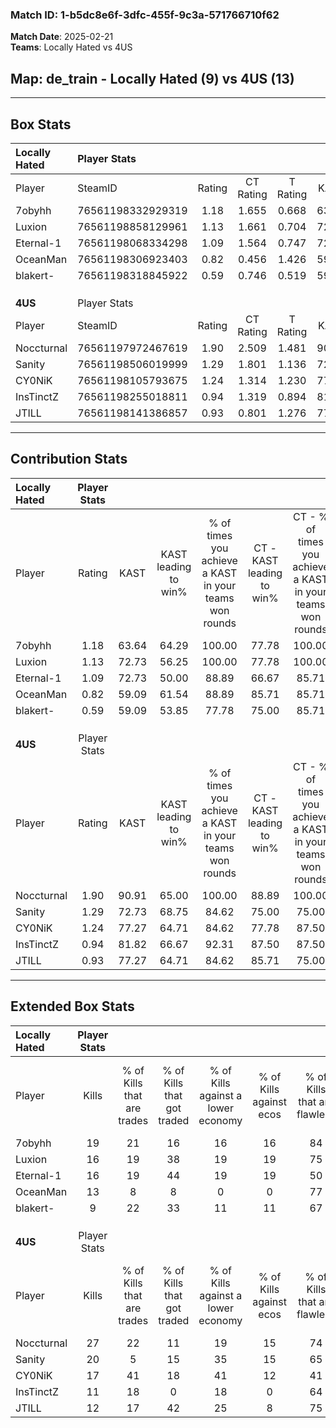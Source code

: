 ### Match ID: 1-b5dc8e6f-3dfc-455f-9c3a-571766710f62  
**Match Date**: 2025-02-21  
**Teams**: Locally Hated vs 4US  

## **Map**: de_train - Locally Hated (9) vs 4US (13)  
---  

## Box Stats  

| **Locally Hated** | Player Stats      |        |           |          |       |       |       |         |        |      |     |
| :- | :- | :-: | :-: | :-: | :-: | :-: | :-: | :-: | :-: | :-: | :-: |
| Player            | SteamID           | Rating | CT Rating | T Rating | KAST  |  ADR  | Kills | Assists | Deaths | K/D  | HS% |
| 7obyhh            | 76561198332929319 |  1.18  |   1.655   |  0.668   | 63.64 | 94.3  |  19   |    4    |   17   | 1.12 | 42  |
| Luxion            | 76561198858129961 |  1.13  |   1.661   |  0.704   | 72.73 | 87.2  |  16   |    9    |   17   | 0.94 | 37  |
| Eternal-1         | 76561198068334298 |  1.09  |   1.564   |  0.747   | 72.73 | 75.7  |  16   |    4    |   16   | 1.00 | 56  |
| OceanMan          | 76561198306923403 |  0.82  |   0.456   |  1.426   | 59.09 | 68.4  |  13   |    3    |   17   | 0.76 | 46  |
| blakert-          | 76561198318845922 |  0.59  |   0.746   |  0.519   | 59.09 | 64.2  |   9   |    6    |   20   | 0.45 | 33  |
|                   |                   |        |           |          |       |       |       |         |        |      |     |
|                   |                   |        |           |          |       |       |       |         |        |      |     |
|                   |                   |        |           |          |       |       |       |         |        |      |     |
| **4US**           | Player Stats      |        |           |          |       |       |       |         |        |      |     |
| Player            | SteamID           | Rating | CT Rating | T Rating | KAST  |  ADR  | Kills | Assists | Deaths | K/D  | HS% |
| Noccturnal        | 76561197972467619 |  1.90  |   2.509   |  1.481   | 90.91 | 122.7 |  27   |    8    |   13   | 2.08 | 44  |
| Sanity            | 76561198506019999 |  1.29  |   1.801   |  1.136   | 72.73 | 88.7  |  20   |    3    |   16   | 1.25 | 55  |
| CY0NiK            | 76561198105793675 |  1.24  |   1.314   |  1.230   | 77.27 | 80.7  |  17   |    7    |   14   | 1.21 | 29  |
| InsTinctZ         | 76561198255018811 |  0.94  |   1.319   |  0.894   | 81.82 | 58.5  |  11   |    6    |   15   | 0.73 | 36  |
| JTILL             | 76561198141386857 |  0.93  |   0.801   |  1.276   | 77.27 | 56.9  |  12   |    4    |   15   | 0.80 | 41  |
---  

## Contribution Stats  

| **Locally Hated** | Player Stats |       |                      |                                                        |                           |                                                             |                          |                                                            |
| :- | :-: | :-: | :-: | :-: | :-: | :-: | :-: | :-: |
| Player            |    Rating    | KAST  | KAST leading to win% | % of times you achieve a KAST in your teams won rounds | CT - KAST leading to win% | CT - % of times you achieve a KAST in your teams won rounds | T - KAST leading to win% | T - % of times you achieve a KAST in your teams won rounds |
| 7obyhh            |     1.18     | 63.64 |        64.29         |                         100.00                         |           77.78           |                           100.00                            |          40.00           |                           100.00                           |
| Luxion            |     1.13     | 72.73 |        56.25         |                         100.00                         |           77.78           |                           100.00                            |          28.57           |                           100.00                           |
| Eternal-1         |     1.09     | 72.73 |        50.00         |                         88.89                          |           66.67           |                            85.71                            |          28.57           |                           100.00                           |
| OceanMan          |     0.82     | 59.09 |        61.54         |                         88.89                          |           85.71           |                            85.71                            |          33.33           |                           100.00                           |
| blakert-          |     0.59     | 59.09 |        53.85         |                         77.78                          |           75.00           |                            85.71                            |          20.00           |                           50.00                            |
|                   |              |       |                      |                                                        |                           |                                                             |                          |                                                            |
|                   |              |       |                      |                                                        |                           |                                                             |                          |                                                            |
|                   |              |       |                      |                                                        |                           |                                                             |                          |                                                            |
| **4US**           | Player Stats |       |                      |                                                        |                           |                                                             |                          |                                                            |
| Player            |    Rating    | KAST  | KAST leading to win% | % of times you achieve a KAST in your teams won rounds | CT - KAST leading to win% | CT - % of times you achieve a KAST in your teams won rounds | T - KAST leading to win% | T - % of times you achieve a KAST in your teams won rounds |
| Noccturnal        |     1.90     | 90.91 |        65.00         |                         100.00                         |           88.89           |                           100.00                            |          45.45           |                           100.00                           |
| Sanity            |     1.29     | 72.73 |        68.75         |                         84.62                          |           75.00           |                            75.00                            |          62.50           |                           100.00                           |
| CY0NiK            |     1.24     | 77.27 |        64.71         |                         84.62                          |           77.78           |                            87.50                            |          50.00           |                           80.00                            |
| InsTinctZ         |     0.94     | 81.82 |        66.67         |                         92.31                          |           87.50           |                            87.50                            |          50.00           |                           100.00                           |
| JTILL             |     0.93     | 77.27 |        64.71         |                         84.62                          |           85.71           |                            75.00                            |          50.00           |                           100.00                           |
---  

## Extended Box Stats  

| **Locally Hated** | Player Stats |                            |                            |                                    |                         |                              |                                 |        |                             |                                     |                          |                               |                            |
| :- | :-: | :-: | :-: | :-: | :-: | :-: | :-: | :-: | :-: | :-: | :-: | :-: | :-: |
| Player            |    Kills     | % of Kills that are trades | % of Kills that got traded | % of Kills against a lower economy | % of Kills against ecos | % of Kills that are flawless | % of Kills that are close duels | Deaths | % of Deaths that get traded | % of Deaths against a lower economy | % of Deaths against ecos | % of Deaths that are flawless | % of Deaths that are close |
| 7obyhh            |      19      |             21             |             16             |                 16                 |           16            |              84              |                0                |   17   |              6              |                  6                  |            6             |              88               |             0              |
| Luxion            |      16      |             19             |             38             |                 19                 |           19            |              75              |                6                |   17   |             24              |                  0                  |            0             |              53               |             6              |
| Eternal-1         |      16      |             19             |             44             |                 19                 |           19            |              50              |               13                |   16   |             25              |                  6                  |            6             |              69               |             6              |
| OceanMan          |      13      |             8              |             8              |                 0                  |            0            |              77              |                0                |   17   |             18              |                  6                  |            6             |              53               |             6              |
| blakert-          |      9       |             22             |             33             |                 11                 |           11            |              67              |                0                |   20   |             10              |                  5                  |            5             |              60               |             10             |
|                   |              |                            |                            |                                    |                         |                              |                                 |        |                             |                                     |                          |                               |                            |
|                   |              |                            |                            |                                    |                         |                              |                                 |        |                             |                                     |                          |                               |                            |
|                   |              |                            |                            |                                    |                         |                              |                                 |        |                             |                                     |                          |                               |                            |
| **4US**           | Player Stats |                            |                            |                                    |                         |                              |                                 |        |                             |                                     |                          |                               |                            |
| Player            |    Kills     | % of Kills that are trades | % of Kills that got traded | % of Kills against a lower economy | % of Kills against ecos | % of Kills that are flawless | % of Kills that are close duels | Deaths | % of Deaths that get traded | % of Deaths against a lower economy | % of Deaths against ecos | % of Deaths that are flawless | % of Deaths that are close |
| Noccturnal        |      27      |             22             |             11             |                 19                 |           15            |              74              |               15                |   13   |             15              |                 15                  |            0             |              54               |             15             |
| Sanity            |      20      |             5              |             15             |                 35                 |           15            |              65              |                0                |   16   |             38              |                 13                  |            6             |              69               |             0              |
| CY0NiK            |      17      |             41             |             18             |                 41                 |           12            |              41              |                6                |   14   |              7              |                 14                  |            7             |              79               |             0              |
| InsTinctZ         |      11      |             18             |             0              |                 18                 |            0            |              64              |                0                |   15   |             40              |                 13                  |            7             |              67               |             7              |
| JTILL             |      12      |             17             |             42             |                 25                 |            8            |              75              |                0                |   15   |             33              |                 20                  |            7             |              87               |             0              |
